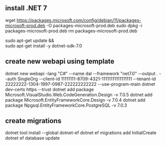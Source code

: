 ## install .NET 7
wget https://packages.microsoft.com/config/debian/11/packages-microsoft-prod.deb -O packages-microsoft-prod.deb
sudo dpkg -i packages-microsoft-prod.deb
rm packages-microsoft-prod.deb

sudo apt-get update && \
  sudo apt-get install -y dotnet-sdk-7.0

## create new webapi using template
dotnet new webapi -lang "C#" --name dal --framework "net7.0" --output . --auth SingleOrg --client-id 11111111-8709-4321-11111111111111111 --tenant-id 22222222-1304-1997-0987-222222222222 --use-program-main
dotnet dev-certs https --trust
dotnet add package Microsoft.VisualStudio.Web.CodeGeneration.Design -v 7.0.5
dotnet add package Microsoft.EntityFrameworkCore.Design -v 7.0.4
dotnet add package Npgsql.EntityFrameworkCore.PostgreSQL -v 7.0.3

## create migrations
dotnet tool install --global dotnet-ef
dotnet ef migrations add InitialCreate
dotnet ef database update

